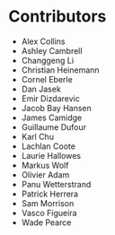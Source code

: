 Contributors
===

* Alex Collins
* Ashley Cambrell
* Changgeng Li
* Christian Heinemann
* Cornel Eberle
* Dan Jasek
* Emir Dizdarevic
* Jacob Bay Hansen
* James Camidge
* Guillaume Dufour
* Karl Chu
* Lachlan Coote
* Laurie Hallowes
* Markus Wolf
* Olivier Adam
* Panu Wetterstrand
* Patrick Herrera
* Sam Morrison
* Vasco Figueira
* Wade Pearce